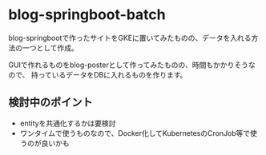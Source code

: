 # blog-springboot-batch
blog-springbootで作ったサイトをGKEに置いてみたものの、データを入れる方法の一つとして作成。

GUIで作れるものをblog-posterとして作ってみたものの、時間もかかりそうなので、
持っているデータをDBに入れるものを作ります。

## 検討中のポイント
- entityを共通化するかは要検討
- ワンタイムで使うものなので、Docker化してKubernetesのCronJob等で使うのが良いかも